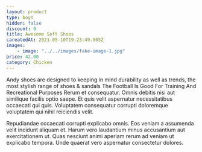 ```yaml
---
layout: product
type: boys
hidden: false
discount: 0
title: Awesome Soft Shoes
careatedAt: 2021-05-10T19:23:49.905Z
images:
    - image: "../../images/fake-image-1.jpg"
price: 42.00
category: Chicken
---
```

Andy shoes are designed to keeping in mind durability as well as trends, the most stylish range of shoes & sandals
The Football Is Good For Training And Recreational Purposes
Rerum et consequatur. Omnis debitis nisi aut similique facilis optio saepe. Et quis velit aspernatur necessitatibus occaecati qui quis. Voluptatem consequatur corrupti doloremque voluptatem qui nihil reiciendis velit.
 Repudiandae occaecati corrupti explicabo omnis. Eos veniam a assumenda velit incidunt aliquam et. Harum vero laudantium minus accusantium aut exercitationem ut. Quas nesciunt animi aperiam rerum ad veniam ut explicabo tempora. Unde quaerat vero aspernatur consectetur dolores.
